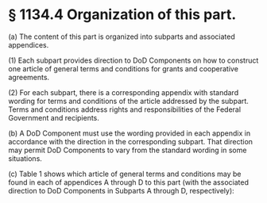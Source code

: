 # § 1134.4   Organization of this part.

(a) The content of this part is organized into subparts and associated appendices.


(1) Each subpart provides direction to DoD Components on how to construct one article of general terms and conditions for grants and cooperative agreements.


(2) For each subpart, there is a corresponding appendix with standard wording for terms and conditions of the article addressed by the subpart. Terms and conditions address rights and responsibilities of the Federal Government and recipients.


(b) A DoD Component must use the wording provided in each appendix in accordance with the direction in the corresponding subpart. That direction may permit DoD Components to vary from the standard wording in some situations.


(c) Table 1 shows which article of general terms and conditions may be found in each of appendices A through D to this part (with the associated direction to DoD Components in Subparts A through D, respectively):


